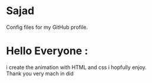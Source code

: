 # Sajad
Config files for my GitHub profile.

# Hello Everyone :
i create the animation with HTML and css i hopfully enjoy.<br/>
Thank you very mach in did
